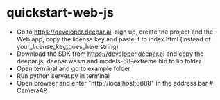 # quickstart-web-js

- Go to https://developer.deepar.ai, sign up, create the project and the Web app, copy the license key and paste it to index.html (instead of your_license_key_goes_here string)
- Download the SDK from https://developer.deepar.ai and copy the deepar.js, deepar.wasm and models-68-extreme.bin to lib folder
- Open terminal and go to example folder
- Run python server.py in terminal
- Open browser and enter "http://localhost:8888" in the address bar
#   C a m e r a A R  
 